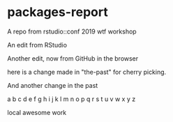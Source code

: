 # packages-report
A repo from rstudio::conf 2019 wtf workshop

An edit from RStudio

Another edit, now from GitHub in the browser



here is a change made in "the-past" for cherry picking.



And another change in the past

a b c d e f g h i j k l m n o p q r s t u v w x y z 

local awesome work

